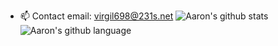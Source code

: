 - 📫 Contact email: virgil698@231s.net
![Aaron's github stats](https://github-readme-stats.vercel.app/api?username=virgil698&locale=cn&show_icons=true)
![Aaron's github language](https://github-readme-stats.vercel.app/api/top-langs/?username=virgil698&locale=cn&layout=compact)
